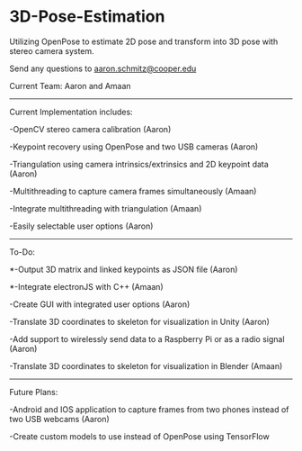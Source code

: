 # 3D-Pose-Estimation
Utilizing OpenPose to estimate 2D pose and transform into 3D pose with stereo camera system. 

Send any questions to aaron.schmitz@cooper.edu

Current Team: Aaron and Amaan

---------------------------------------------------------------------------

Current Implementation includes:

-OpenCV stereo camera calibration (Aaron)

-Keypoint recovery using OpenPose and two USB cameras (Aaron)

-Triangulation using camera intrinsics/extrinsics and 2D keypoint data (Aaron)

-Multithreading to capture camera frames simultaneously (Amaan)

-Integrate multithreading with triangulation (Amaan)

-Easily selectable user options (Aaron)

---------------------------------------------------------------------------
To-Do:

*-Output 3D matrix and linked keypoints as JSON file (Aaron)

*-Integrate electronJS with C++  (Amaan)

-Create GUI with integrated user options (Aaron)

-Translate 3D coordinates to skeleton for visualization in Unity (Aaron)

-Add support to wirelessly send data to a Raspberry Pi or as a radio signal (Aaron)

-Translate 3D coordinates to skeleton for visualization in Blender (Amaan)

---------------------------------------------------------------------------

Future Plans:

-Android and IOS application to capture frames from two phones instead of two USB webcams (Aaron)

-Create custom models to use instead of OpenPose using TensorFlow
